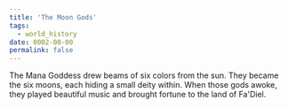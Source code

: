```yaml
---
title: 'The Moon Gods'
tags:
  - world_history
date: 0002-00-00
permalink: false
---
```

The Mana Goddess drew beams of six colors from the sun. They became the six moons, each hiding a small deity within. When those gods awoke, they played beautiful music and brought fortune to the land of Fa'Diel.